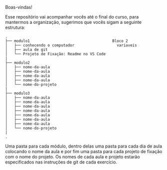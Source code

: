 Boas-vindas!

Esse repositório vai acompanhar vocês até o final do curso, para mantermos a organização, sugerimos que vocês sigam a seguinte estrutura:

```
.
├── modulo1                                     Bloco 2
│   ├── conhecendo o computador                   variaveis
│   ├── aula de git
│   └── Projeto de Fixação: Readme no VS Code
|
├── modulo2
│   ├── nome-da-aula
│   ├── nome-da-aula
│   ├── nome-da-aula
│   ├── nome-da-aula
│   └── nome-do-projeto
|
├── modulo3
│   ├── nome-da-aula
│   ├── nome-da-aula
│   ├── nome-da-aula
│   ├── nome-da-aula
│   ├── nome-da-aula
│   ├── nome-da-aula
│   ├── nome-da-aula
│   └── nome-do-projeto
|
.
```

Uma pasta para cada módulo, dentro delas uma pasta para cada dia de aula colocando o nome da aula e por fim uma pasta para cada projeto de fixação com o nome do projeto. Os nomes de cada aula e projeto estarão especificados nas instruções de git de cada exercício.
